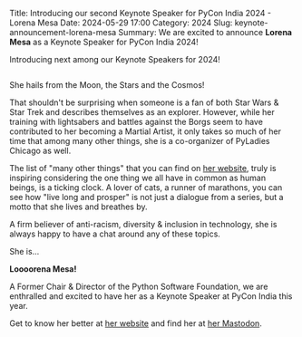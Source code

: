 Title: Introducing our second Keynote Speaker for PyCon India 2024 - Lorena Mesa
Date: 2024-05-29 17:00
Category: 2024
Slug: keynote-announcement-lorena-mesa
Summary: We are excited to announce **Lorena Mesa** as a Keynote Speaker for PyCon India 2024!

Introducing next among our Keynote Speakers for 2024!

<p align="center" data-aos="fade-right"  data-aos-duration="1000">
    <img src="/blog/images/2024/keynote-lorena-mesa.png" alt="" class="img-fluid" style="border-radius: 10%; max-height: 350px;">
</p>

She hails from the Moon, the Stars and the Cosmos!

That shouldn't be surprising when someone is a fan of both Star Wars & Star Trek and describes themselves as an explorer. However, while her training with lightsabers and battles against the Borgs seem to have contributed to her becoming a Martial Artist, it only takes so much of her time that among many other things, she is a co-organizer of PyLadies Chicago as well.

The list of "many other things" that you can find on [her website](https://lorenamesa.com/index.html), truly is inspiring considering the one thing we all have in common as human beings, is a ticking clock. A lover of cats, a runner of marathons, you can see how "live long and prosper" is not just a dialogue from a series, but a motto that she lives and breathes by.

A firm believer of anti-racism, diversity & inclusion in technology, she is always happy to have a chat around any of these topics.

She is...

**Loooorena Mesa!**

A Former Chair & Director of the Python Software Foundation, we are enthralled and excited to have her as a Keynote Speaker at PyCon India this year.

Get to know her better at [her website](https://lorenamesa.com/index.html) and find her at [her Mastodon](https://mastodon.social/@Lorenanicole).
